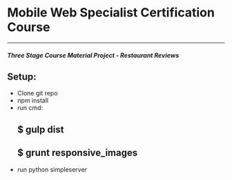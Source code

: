 # Mobile Web Specialist Certification Course
---
#### _Three Stage Course Material Project - Restaurant Reviews_

## Setup:

- Clone git repo
- npm install
- run cmd: 
   ## $ gulp dist
   ## $ grunt responsive_images
- run python simpleserver


